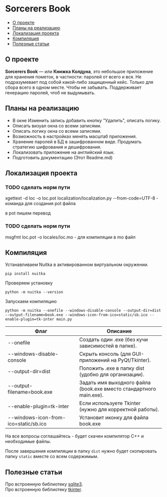 # Sorcerers Book

- [О проекте](#about)
- [Планы на реализацию](#plans)
- [Локализация проекта](#localization)
- [Компиляция](#compilation)
- [Полезные статьи](#bonus)

## О проекте <a name="about"></a> 

**Sorcerers Book** — или **Книжка Колдуна**, это небольшое приложение для хранения пометок, в частности: паролей от всего и вся.
Не подразумевает под собой какой-либо защищенный кейс. Только для сбора всего в одном месте. Чтобы не забывать.
Поддерживает генерацию паролей, чтоб не выдумывать.

## Планы на реализацию <a name="plans"></a> 

- В окне Изменить запись добавить кнопку "Удалить", описать логику.
- Описать визуал окна со всеми записями.
- Описать логику окна со всеми записями.
- Возможность в настройках менять масштаб приложения.
- Хранение паролей в БД в зашифрованном виде. Продумать стратегию шифрования и дешифрования.
- Локализовать приложение на английский язык.
- Подготовить документацию (Этот Readme.md)

## Локализация проекта <a name="localization"></a> 
### TODO сделать норм пути
xgettext -d loc -o loc.pot localization/localization.py --from-code=UTF-8 - команда для создания pot файла

в pot пишем перевод

### TODO сделать норм пути
msgfmt loc.pot -o locales/loc.mo  - для компиляции в mo файл


## Компиляция <a name="compilation"></a> 
Устанавливаем Nuitka в активированном виртуальном окружении.
```
pip install nuitka
```
Проверяем установку
```
python -m nuitka --version
```
Запускаем компиляцию
```
python -m nuitka --onefile --windows-disable-console --output-dir=dist --output-filename=book.exe --windows-icon-from-ico=static/sb.ico --enable-plugin=tk-inter main.py
```
| Флаг                                  | Описание                                                               |
|---------------------------------------|------------------------------------------------------------------------|
| --onefile                             | Создать один .exe (без кучи зависимостей в папке).                     |
| --windows-disable-console             | Скрыть консоль (для GUI-приложений на PyQt/Tkinter).                   |
| --output-dir=dist                     | Положить .exe в папку dist (удобно для организации).                   |
| --output-filename=book.exe            | Задать имя выходного файла <br>(book.exe вместо стандартного main.exe).|
| --enable-plugin=tk-inter              | Если используете Tkinter (нужно для корректной работы).                |
| --windows-icon-from-ico=static/sb.ico | Установит иконку для файла book.exe                                    |

На все вопросы соглашайтесь - будет скачен компилятор C++ и необходимые файлы.

После завершения компиляции в папку `dist` нужно будет скопировать папку `static` вместе со всем содержимым.

## Полезные статьи <a name="bonus"></a> 
Про встроенную библиотеку [sqlite3](https://habr.com/ru/articles/754400/).<br>
Про встроенную библиотеку [tkinter](https://metanit.com/python/tkinter/1.1.php).